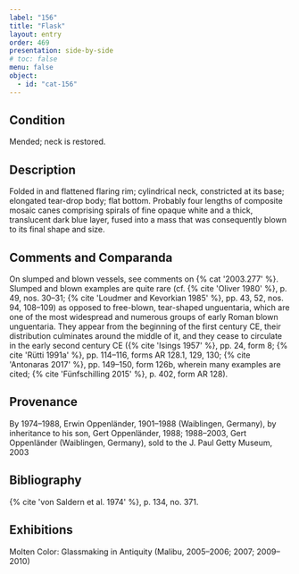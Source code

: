 ```yaml
---
label: "156"
title: "Flask"
layout: entry
order: 469
presentation: side-by-side
# toc: false
menu: false
object:
  - id: "cat-156"
---
```


## Condition

Mended; neck is restored.

## Description

Folded in and flattened flaring rim; cylindrical neck, constricted at its base; elongated tear-drop body; flat bottom. Probably four lengths of composite mosaic canes comprising spirals of fine opaque white and a thick, translucent dark blue layer, fused into a mass that was consequently blown to its final shape and size.

## Comments and Comparanda

On slumped and blown vessels, see comments on {% cat '2003.277' %}. Slumped and blown examples are quite rare (cf. {% cite 'Oliver 1980' %}, p. 49, nos. 30–31; {% cite 'Loudmer and Kevorkian 1985' %}, pp. 43, 52, nos. 94, 108–109) as opposed to free-blown, tear-shaped unguentaria, which are one of the most widespread and numerous groups of early Roman blown unguentaria. They appear from the beginning of the first century CE, their distribution culminates around the middle of it, and they cease to circulate in the early second century CE ({% cite 'Isings 1957' %}, pp. 24, form 8; {% cite 'Rütti 1991a' %}, pp. 114–116, forms ΑR 128.1, 129, 130; {% cite 'Antonaras 2017' %}, pp. 149–150, form 126b, wherein many examples are cited; {% cite 'Fünfschilling 2015' %}, p. 402, form AR 128).

## Provenance

By 1974–1988, Erwin Oppenländer, 1901–1988 (Waiblingen, Germany), by inheritance to his son, Gert Oppenländer, 1988; 1988–2003, Gert Oppenländer (Waiblingen, Germany), sold to the J. Paul Getty Museum, 2003

## Bibliography

{% cite 'von Saldern et al. 1974' %}, p. 134, no. 371.

## Exhibitions

Molten Color: Glassmaking in Antiquity (Malibu, 2005–2006; 2007; 2009–2010)